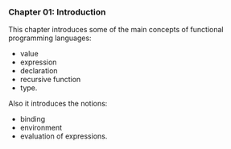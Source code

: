 ### Chapter 01: Introduction

This chapter introduces some of the main concepts of functional programming languages:
- value
- expression
- declaration
- recursive function
- type.

Also it introduces the notions:
- binding
- environment
- evaluation of expressions.